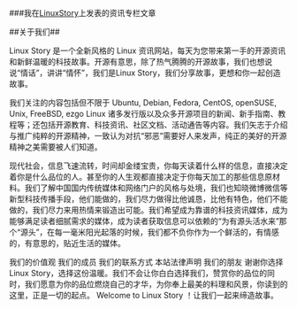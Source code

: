 ###我在[LinuxStory](http://www.linuxstory.org)上发表的资讯专栏文章


##关于我们##

Linux Story 是一个全新风格的 Linux 资讯网站，每天为您带来第一手的开源资讯和新鲜温暖的科技故事。开源有意思，除了热气腾腾的开源故事，我们也想说说“情话”，讲讲“情怀”，我们是Linux Story，我们分享故事，更想和你一起创造故事。

我们关注的内容包括但不限于 Ubuntu, Debian, Fedora, CentOS, openSUSE, Unix, FreeBSD, ezgo Linux 诸多发行版以及众多开源项目的新闻、新手指南、教程等；还包括开源教育、科技资讯、社区文档、活动通告等内容。我们矢志于介绍与推广纯粹的开源精神，一致认为对抗“邪恶”需要好人来发声，纯正的美好的开源精神之美需要被人们知道。

现代社会，信息飞速流转，时间却金缕宝贵，你每天读着什么样的信息，直接决定着你是什么品位的人。甚至你的人生观都直接决定于你每天加工的那些信息原材料。我们了解中国国内传统媒体和网络门户的风格与处境，我们也知晓微博微信等新型科技传播手段，他们能做的，我们尽力做得比他诚恳，比他有特色，他们不能做的，我们尽力来用热情来锻造出可能。我们希望成为靠谱的科技资讯媒体，成为能够满足读者细腻需求的媒体，成为读者获取信息可以依赖的“为有源头活水来”那个“源头”，在每一毫米阳光起落的时候，我们都不负你作为一个鲜活的，有情感的，有意思的，贴近生活的媒体。

我们的价值观
我们的成员
我们的联系方式
本站法律声明
我们的朋友
谢谢你选择 Linux Story，选择这份温暖。我们不会让你白白选择我们，赞赏你的品位的同时，我们愿意为你的品位燃烧自己的才华，为你奉上最美的料理和风景，你读到的这里，正是一切的起点。 Welcome to Linux Story ！让我们一起来缔造故事。
